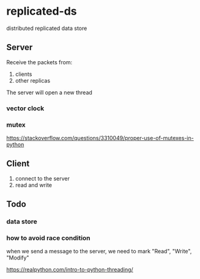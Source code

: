 # replicated-ds
distributed replicated data store

## Server
Receive the packets from:
1. clients
2. other replicas

The server will open a new thread

### vector clock

### mutex
https://stackoverflow.com/questions/3310049/proper-use-of-mutexes-in-python

## Client
1. connect to the server
2. read and write

## Todo
### data store

### how to avoid race condition

when we send a message to the server, we need to mark "Read", "Write", "Modify"

https://realpython.com/intro-to-python-threading/
